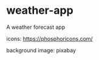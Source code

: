 # weather-app

A weather forecast app

icons: https://phosphoricons.com/

background image: pixabay
